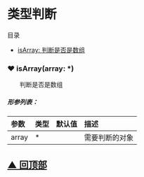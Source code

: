 # 类型判断

<span id="top">目录</span>
* [ isArray: 判断是否是数组](#isArray)


### <span id="isArray">♥ isArray(array: *)</span>

&emsp;&emsp;判断是否是数组

##### 形参列表：
| 参数 | 类型  |  默认值         | 描述 |
| :--- | :---- | :------------- |:---- |
| array | * |  | 需要判断的对象 |





[▲ 回顶部](#top)
---
